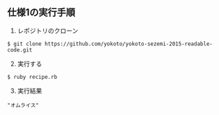 ## 仕様1の実行手順  


1. レポジトリのクローン

  ```
  $ git clone https://github.com/yokoto/yokoto-sezemi-2015-readable-code.git
  ```

2. 実行する

  ```
  $ ruby recipe.rb
  ```

3. 実行結果

  ```
  "オムライス"
  ```


